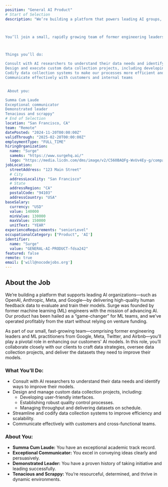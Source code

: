 ```yaml
---
position: "General AI Product"
# Start of Selection
description: "We’re building a platform that powers leading AI groups, including OpenAI, Anthropic, Meta, and Google, by providing high-quality human feedback data to evaluate and train their models. Surge was founded by former ML engineers to expand the frontiers of AI. Our product has been a “game-changer” for ML teams, and we’ve run a profitable business from day one without raising venture funding.



You’ll join a small, rapidly growing team of former engineering leaders and ML practitioners from Google, Meta, Twitter and Airbnb. This role is essential to how we help make our customers models better. In this role, you will work closely with our customers to develop data strategies, oversee data collection projects, and ensure we deliver the data they need to improve their models.



Things you’ll do:

Consult with AI researchers to understand their data needs and identify opportunities to improve their models
Design and execute custom data collection projects, including developing interfaces, establishing quality control processes, managing throughput, and delivering data on time
Codify data collection systems to make our processes more efficient and scalable
Communicate effectively with customers and internal teams


 About you:

Summa Cum Laude
Exceptional communicator
Demonstrated leader
Tenacious and scrappy"
# End of Selection
location: "San Francisco, CA"
team: "Remote"
datePosted: "2024-11-20T00:00:00Z"
validThrough: "2025-02-20T00:00:00Z"
employmentType: "FULL_TIME"
hiringOrganization: 
  name: "Surge"
  sameAs: "https://www.surgehq.ai/"
  logo: "https://media.licdn.com/dms/image/v2/C560BAQFg-WvUv4Ey-g/company-logo_200_200/company-logo_200_200/0/1657756578356/surge_ai_logo?e=1740009600&v=beta&t=XNbWaR56BHOPxSqRk9Q-rGp0w_b2aDWY6ul_Yp3Wt-M"
jobLocation:
  streetAddress: "123 Main Street"  
  # City
  addressLocality: "San Francisco"
  # State   
  addressRegion: "CA"
  postalCode: "94103"
  addressCountry: "USA"
baseSalary:
  currency: "USD"
  value: 140000
  minValue: 130000   
  maxValue: 150000
  unitText: "YEAR"
experienceRequirements: "seniorLevel"
occupationalCategory: ["Product", 'AI']
identifier:
  name: "Surge"
  value: "GENERAL-AI-PRODUCT-fdsa242"
featured: false
remote: true
email: ['will@nocodejobs.org']
---
```


## About the Job  
We’re building a platform that supports leading AI organizations—such as OpenAI, Anthropic, Meta, and Google—by delivering high-quality human feedback data to evaluate and train their models. Surge was founded by former machine learning (ML) engineers with the mission of advancing AI. Our product has been hailed as a “game-changer” for ML teams, and we’ve operated profitably from the start without relying on venture funding.  

As part of our small, fast-growing team—comprising former engineering leaders and ML practitioners from Google, Meta, Twitter, and Airbnb—you’ll play a pivotal role in enhancing our customers' AI models. In this role, you’ll collaborate closely with our clients to craft data strategies, oversee data collection projects, and deliver the datasets they need to improve their models.  

### What You’ll Do:  
- Consult with AI researchers to understand their data needs and identify ways to improve their models.  
- Design and manage custom data collection projects, including:  
  - Developing user-friendly interfaces.  
  - Establishing robust quality control processes.  
  - Managing throughput and delivering datasets on schedule.  
- Streamline and codify data collection systems to improve efficiency and scalability.  
- Communicate effectively with customers and cross-functional teams.  

### About You:  
- **Summa Cum Laude:** You have an exceptional academic track record.  
- **Exceptional Communicator:** You excel in conveying ideas clearly and persuasively.  
- **Demonstrated Leader:** You have a proven history of taking initiative and leading successfully.  
- **Tenacious and Scrappy:** You’re resourceful, determined, and thrive in dynamic environments.  
